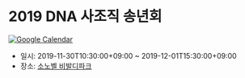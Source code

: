 # 2019 DNA 사조직 송년회

[![Google Calendar](https://img.shields.io/badge/Google-%F0%9F%93%85%20Calendar-blue)](https://calendar.google.com/event?action=TEMPLATE&tmeid=MjVrdDQ0YjlqNjczYWVuOHZvZ3VoZTJubTMgbWVAcGx1c3F1YXJlLmNvbQ&tmsrc=me%40plusquare.com)

- 일시: 2019-11-30T10:30:00+09:00 ~ 2019-12-01T15:30:00+09:00
- 장소: [소노벨 비발디파크](https://store.naver.com/attractions/detail?entry=plt&id=13139708)
